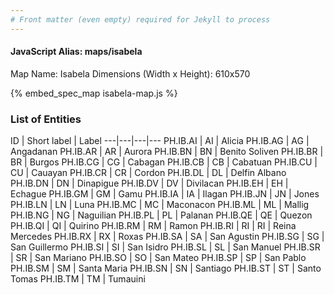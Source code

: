 ```yaml
---
# Front matter (even empty) required for Jekyll to process
---
```


#### JavaScript Alias: maps/isabela

Map Name: Isabela
Dimensions (Width x Height): 610x570



{% embed_spec_map isabela-map.js %}

### List of Entities

ID | Short label | Label
---|---|---|---
PH.IB.AI | AI | Alicia
PH.IB.AG | AG | Angadanan
PH.IB.AR | AR | Aurora
PH.IB.BN | BN | Benito Soliven
PH.IB.BR | BR | Burgos
PH.IB.CG | CG | Cabagan
PH.IB.CB | CB | Cabatuan
PH.IB.CU | CU | Cauayan
PH.IB.CR | CR | Cordon
PH.IB.DL | DL | Delfin Albano
PH.IB.DN | DN | Dinapigue
PH.IB.DV | DV | Divilacan
PH.IB.EH | EH | Echague
PH.IB.GM | GM | Gamu
PH.IB.IA | IA | Ilagan
PH.IB.JN | JN | Jones
PH.IB.LN | LN | Luna
PH.IB.MC | MC | Maconacon
PH.IB.ML | ML | Mallig
PH.IB.NG | NG | Naguilian
PH.IB.PL | PL | Palanan
PH.IB.QE | QE | Quezon
PH.IB.QI | QI | Quirino
PH.IB.RM | RM | Ramon
PH.IB.RI | RI | RI | Reina Mercedes
PH.IB.RX | RX | Roxas
PH.IB.SA | SA | San Agustin
PH.IB.SG | SG | San Guillermo
PH.IB.SI | SI | San Isidro
PH.IB.SL | SL | San Manuel
PH.IB.SR | SR | San Mariano
PH.IB.SO | SO | San Mateo
PH.IB.SP | SP | San Pablo
PH.IB.SM | SM | Santa Maria
PH.IB.SN | SN | Santiago
PH.IB.ST | ST | Santo Tomas
PH.IB.TM | TM | Tumauini